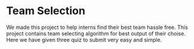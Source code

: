 # Team Selection

We made this project to help interns find their best team hassle free.
This project contains team selecting algorithm for best output of their choise.
Here we have given three quiz to submit very easy and simple.
